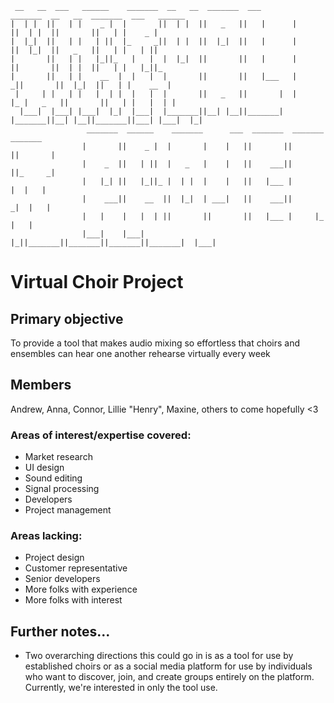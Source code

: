 ```
 __   __  ___   ______    _______  __   __  _______  ___        _______  __   __  _______  ___   ______     
|  | |  ||   | |    _ |  |       ||  | |  ||   _   ||   |      |       ||  | |  ||       ||   | |    _ |    
|  |_|  ||   | |   | ||  |_     _||  | |  ||  |_|  ||   |      |       ||  |_|  ||   _   ||   | |   | ||    
|       ||   | |   |_||_   |   |  |  |_|  ||       ||   |      |       ||       ||  | |  ||   | |   |_||_   
|       ||   | |    __  |  |   |  |       ||       ||   |___   |      _||       ||  |_|  ||   | |    __  |  
 |     | |   | |   |  | |  |   |  |       ||   _   ||       |  |     |_ |   _   ||       ||   | |   |  | |  
  |___|  |___| |___|  |_|  |___|  |_______||__| |__||_______|  |_______||__| |__||_______||___| |___|  |_|  
                 _______  ______    _______      ___  _______  _______  _______                             
                |       ||    _ |  |       |    |   ||       ||       ||       |                            
                |    _  ||   | ||  |   _   |    |   ||    ___||       ||_     _|                            
                |   |_| ||   |_||_ |  | |  |    |   ||   |___ |       |  |   |                              
                |    ___||    __  ||  |_|  | ___|   ||    ___||      _|  |   |                              
                |   |    |   |  | ||       ||       ||   |___ |     |_   |   |                              
                |___|    |___|  |_||_______||_______||_______||_______|  |___|                              
```

# Virtual Choir Project

## Primary objective
To provide a tool that makes audio mixing so effortless that choirs and ensembles can hear one another rehearse virtually every week

## Members
Andrew, Anna, Connor, Lillie "Henry", Maxine, others to come hopefully <3

### Areas of interest/expertise covered:
- Market research
- UI design
- Sound editing
- Signal processing
- Developers
- Project management

### Areas lacking:
- Project design
- Customer representative
- Senior developers
- More folks with experience
- More folks with interest

## Further notes...

- Two overarching directions this could go in is as a tool for use by established choirs or as a social media platform for use by individuals who want to discover, join, and create groups entirely on the platform. Currently, we're interested in only the tool use. 

